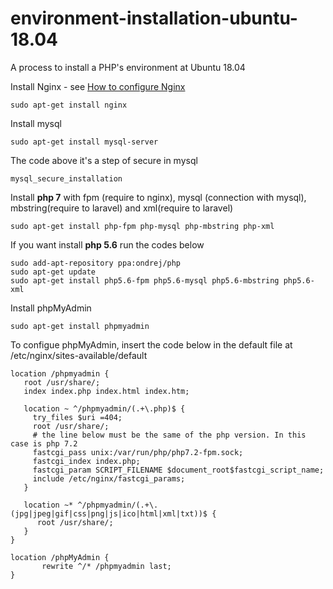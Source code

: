 # environment-installation-ubuntu-18.04
A process to  install a PHP's environment at Ubuntu 18.04

Install Nginx - see [How to configure Nginx](https://github.com/paulomendesdigital/how-to-configure-nginx)
```
sudo apt-get install nginx
````

Install mysql
```
sudo apt-get install mysql-server
```

The code above it's a step of secure in mysql
```
mysql_secure_installation
```

Install **php 7** with fpm (require to nginx), mysql (connection with mysql), mbstring(require to laravel) and xml(require to laravel)
```
sudo apt-get install php-fpm php-mysql php-mbstring php-xml
```

If you want install **php 5.6** run the codes below
```
sudo add-apt-repository ppa:ondrej/php
sudo apt-get update
sudo apt-get install php5.6-fpm php5.6-mysql php5.6-mbstring php5.6-xml
```

Install phpMyAdmin
```
sudo apt-get install phpmyadmin
```

To configue phpMyAdmin, insert the code below in the default file at /etc/nginx/sites-available/default
```
location /phpmyadmin {
   root /usr/share/;
   index index.php index.html index.htm;
   
   location ~ ^/phpmyadmin/(.+\.php)$ {
     try_files $uri =404;
     root /usr/share/;
     # the line below must be the same of the php version. In this case is php 7.2
     fastcgi_pass unix:/var/run/php/php7.2-fpm.sock;
     fastcgi_index index.php;
     fastcgi_param SCRIPT_FILENAME $document_root$fastcgi_script_name;
     include /etc/nginx/fastcgi_params;
   }
   
   location ~* ^/phpmyadmin/(.+\.(jpg|jpeg|gif|css|png|js|ico|html|xml|txt))$ {
      root /usr/share/;
   }
}

location /phpMyAdmin {
       rewrite ^/* /phpmyadmin last;
}
```
